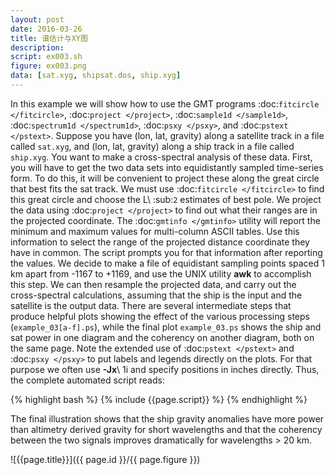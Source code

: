 ```yaml
---
layout: post
date: 2016-03-26
title: 谱估计与XY图
description:
script: ex003.sh
figure: ex003.png
data: [sat.xyg, shipsat.dos, ship.xyg]
---
```



In this example we will show how to use the GMT programs
:doc:`fitcircle </fitcircle>`, :doc:`project </project>`,
:doc:`sample1d </sample1d>`, :doc:`spectrum1d </spectrum1d>`,
:doc:`psxy </psxy>`, and
:doc:`pstext </pstext>`. Suppose you have (lon, lat,
gravity) along a satellite track in a file called ``sat.xyg``, and (lon, lat,
gravity) along a ship track in a file called ``ship.xyg``. You want to make a
cross-spectral analysis of these data. First, you will have to get the
two data sets into equidistantly sampled time-series form. To do this,
it will be convenient to project these along the great circle that best
fits the sat track. We must use
:doc:`fitcircle </fitcircle>` to find this great circle
and choose the L\ :sub:`2` estimates of best pole. We project the data
using :doc:`project </project>` to find out what their
ranges are in the projected coordinate. The
:doc:`gmtinfo </gmtinfo>` utility will report the minimum
and maximum values for multi-column ASCII tables. Use this information
to select the range of the projected distance coordinate they have in
common. The script prompts you for that information after reporting the
values. We decide to make a file of equidistant sampling points spaced 1
km apart from -1167 to +1169, and use the UNIX utility **awk** to
accomplish this step. We can then resample the projected data, and carry
out the cross-spectral calculations, assuming that the ship is the input
and the satellite is the output data. There are several intermediate
steps that produce helpful plots showing the effect of the various
processing steps (``example_03[a-f].ps``), while the final plot ``example_03.ps`` shows the ship and sat power
in one diagram and the coherency on another diagram, both on the same
page. Note the extended use of :doc:`pstext </pstext>`
and :doc:`psxy </psxy>` to put labels and legends
directly on the plots. For that purpose we often use **-Jx**\ 1i and
specify positions in inches directly. Thus, the complete automated script reads:

{% highlight bash %}
{% include {{page.script}} %}
{% endhighlight %}

The final illustration shows that the
ship gravity anomalies have more power than altimetry derived gravity
for short wavelengths and that the coherency between the two signals
improves dramatically for wavelengths > 20 km.

![{{page.title}}]({{ page.id }}/{{ page.figure }})
